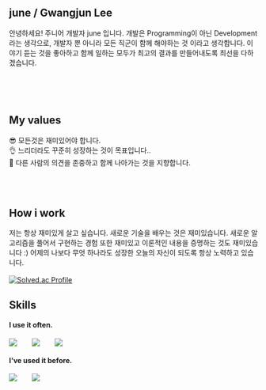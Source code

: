 
## june / Gwangjun Lee
안녕하세요! 주니어 개발자 june 입니다. 개발은 Programming이 아닌 Development라는 생각으로, 개발자 뿐 아니라 모든 직군이 함께 해야하는 것 이라고 생각합니다.
이야기 듣는 것을 좋아하고 함께 일하는 모두가 최고의 결과를 만들어내도록 최선을 다하겠습니다.

<br />
<br />
<br />

## My values
😎 모든것은 재미있어야 합니다.<br />
👌 느리더라도 꾸준히 성장하는 것이 목표입니다..<br />
🦻 다른 사람의 의견을 존중하고 함께 나아가는 것을 지향합니다.<br />
<br />
<br />
<br />

## How i work
저는 항상 재미있게 살고 싶습니다. 새로운 기술을 배우는 것은 재미있습니다. 새로운 알고리즘을 풀어서 구현하는 경험 또한 재미있고 이론적인 내용을 증명하는 것도 재미있습니다 :) 
어제의 나보다 무엇 하나라도 성장한 오늘의 자신이 되도록 항상 노력하고 있습니다.
<br />
<br />
[![Solved.ac Profile](http://mazassumnida.wtf/api/v2/generate_badge?boj=najojoda)](https://solved.ac/najojoda/)
<br />

## Skills
#### I use it often.
<div style="display:flex;gap:30px;flex-wrap:wrap;">
  <img src="https://img.shields.io/badge/C++-00599C?style=for-the-badge&logo=C++&logoColor=white">
  <img src="https://img.shields.io/badge/Fortran-734F96?style=for-the-badge&logo=fortran&logoColor=black">
  <img src="https://img.shields.io/badge/js-F7DF1E?style=for-the-badge&logo=javascript&logoColor=black">
  <!-- <img src="https://img.shields.io/badge/express-000000?style=for-the-badge&logo=express&logoColor=white">
  <img src="https://img.shields.io/badge/nestjs-E0234E?style=for-the-badge&logo=nestjs&logoColor=white">
  <img src="https://img.shields.io/badge/react-61DAFB?style=for-the-badge&logo=react&logoColor=black">
  <img src="https://img.shields.io/badge/MySQL-4479A1?style=for-the-badge&logo=mysql&logoColor=white">
  <img src="https://img.shields.io/badge/Babel-F9DC3E?style=for-the-badge&logo=Babel&logoColor=black">
  <img src="https://img.shields.io/badge/Webpack-8DD6F9?style=for-the-badge&logo=Webpack&logoColor=black"> -->
</div>

#### I've used it before.
<div style="display:flex;gap:30px;flex-wrap:wrap;">
  <img src="https://img.shields.io/badge/Python-3776AB?style=for-the-badge&logo=python&logoColor=white">
  <img src="https://img.shields.io/badge/unity-FFFFFF?style=for-the-badge&logo=unity&logoColor=black">
  <!--<img src="https://img.shields.io/badge/Kotlin-7F52FF?style=for-the-badge&logo=Kotlin&logoColor=white">
  <img src="https://img.shields.io/badge/Swift-F05138?style=for-the-badge&logo=Swift&logoColor=white">
  <img src="https://img.shields.io/badge/Docker-2496ED?style=for-the-badge&logo=Docker&logoColor=white">
  <img src="https://img.shields.io/badge/Kubernetes-326CE5?style=for-the-badge&logo=Kubernetes&logoColor=white">
  <img src="https://img.shields.io/badge/Jenkins-D24939?style=for-the-badge&logo=Jenkins&logoColor=white">
  <img src="https://img.shields.io/badge/Elasticsearch-005571?style=for-the-badge&logo=Elasticsearch&logoColor=white">
  <img src="https://img.shields.io/badge/Logstash-005571?style=for-the-badge&logo=Logstash&logoColor=white">
  <img src="https://img.shields.io/badge/kibana-005571?style=for-the-badge&logo=Kibana&logoColor=white">
  <img src="https://img.shields.io/badge/AWS-232F3E?style=for-the-badge&logo=amazonaws&logoColor=white"> -->
</div>
<br />
<br />
<br />
